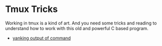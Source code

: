 # Tmux Tricks

Working in tmux is a kind of art. And you need some tricks and reading to understand how to work with this old and powerful C based program.

- [yanking output of command](./yanking-lord/README.md)
